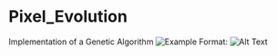 # Pixel_Evolution
Implementation of a Genetic Algorithm
![Example](https://www.dropbox.com/s/ops4mduxj1xi1lm/received_1483511495017022.gif?dl=0)
Format: ![Alt Text](url)
